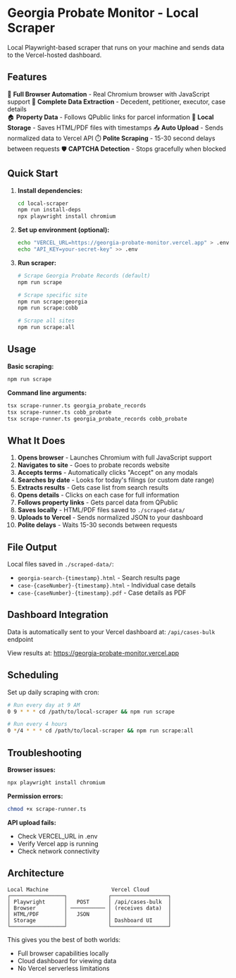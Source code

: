 # Georgia Probate Monitor - Local Scraper

Local Playwright-based scraper that runs on your machine and sends data to the Vercel-hosted dashboard.

## Features

🤖 **Full Browser Automation** - Real Chromium browser with JavaScript support
📄 **Complete Data Extraction** - Decedent, petitioner, executor, case details  
🏠 **Property Data** - Follows QPublic links for parcel information
💾 **Local Storage** - Saves HTML/PDF files with timestamps
📤 **Auto Upload** - Sends normalized data to Vercel API
⏱️ **Polite Scraping** - 15-30 second delays between requests
🛡️ **CAPTCHA Detection** - Stops gracefully when blocked

## Quick Start

1. **Install dependencies:**
   ```bash
   cd local-scraper
   npm run install-deps
   npx playwright install chromium
   ```

2. **Set up environment (optional):**
   ```bash
   echo "VERCEL_URL=https://georgia-probate-monitor.vercel.app" > .env
   echo "API_KEY=your-secret-key" >> .env
   ```

3. **Run scraper:**
   ```bash
   # Scrape Georgia Probate Records (default)
   npm run scrape

   # Scrape specific site
   npm run scrape:georgia
   npm run scrape:cobb

   # Scrape all sites
   npm run scrape:all
   ```

## Usage

**Basic scraping:**
```bash
npm run scrape
```

**Command line arguments:**
```bash
tsx scrape-runner.ts georgia_probate_records
tsx scrape-runner.ts cobb_probate  
tsx scrape-runner.ts georgia_probate_records cobb_probate
```

## What It Does

1. **Opens browser** - Launches Chromium with full JavaScript support
2. **Navigates to site** - Goes to probate records website
3. **Accepts terms** - Automatically clicks "Accept" on any modals
4. **Searches by date** - Looks for today's filings (or custom date range)
5. **Extracts results** - Gets case list from search results
6. **Opens details** - Clicks on each case for full information
7. **Follows property links** - Gets parcel data from QPublic
8. **Saves locally** - HTML/PDF files saved to `./scraped-data/`
9. **Uploads to Vercel** - Sends normalized JSON to your dashboard
10. **Polite delays** - Waits 15-30 seconds between requests

## File Output

Local files saved in `./scraped-data/`:
- `georgia-search-{timestamp}.html` - Search results page
- `case-{caseNumber}-{timestamp}.html` - Individual case details  
- `case-{caseNumber}-{timestamp}.pdf` - Case details as PDF

## Dashboard Integration

Data is automatically sent to your Vercel dashboard at:
`/api/cases-bulk` endpoint

View results at: https://georgia-probate-monitor.vercel.app

## Scheduling

Set up daily scraping with cron:

```bash
# Run every day at 9 AM
0 9 * * * cd /path/to/local-scraper && npm run scrape

# Run every 4 hours
0 */4 * * * cd /path/to/local-scraper && npm run scrape:all
```

## Troubleshooting

**Browser issues:**
```bash
npx playwright install chromium
```

**Permission errors:**
```bash
chmod +x scrape-runner.ts
```

**API upload fails:**
- Check VERCEL_URL in .env
- Verify Vercel app is running
- Check network connectivity

## Architecture

```
Local Machine                    Vercel Cloud
┌─────────────────┐             ┌──────────────────┐
│ Playwright      │   POST      │ /api/cases-bulk  │
│ Browser         │ ─────────── │ (receives data)  │
│ HTML/PDF        │   JSON      │                  │
│ Storage         │             │ Dashboard UI     │
└─────────────────┘             └──────────────────┘
```

This gives you the best of both worlds:
- Full browser capabilities locally
- Cloud dashboard for viewing data
- No Vercel serverless limitations